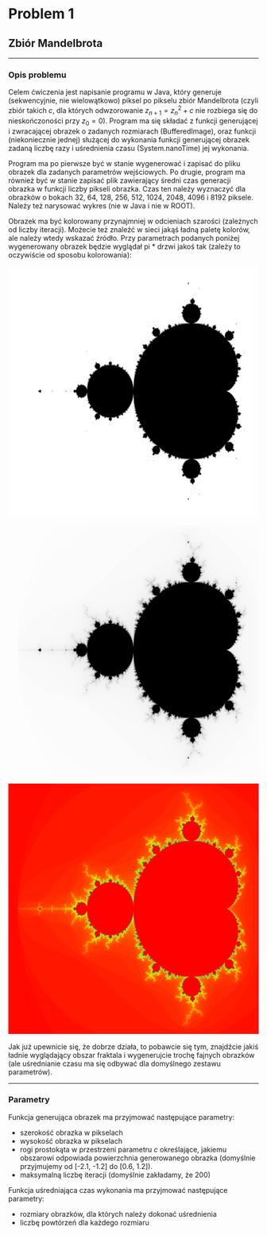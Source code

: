 # Problem 1
## Zbiór Mandelbrota

---
### Opis problemu

Celem ćwiczenia jest napisanie programu w Java, który generuje (sekwencyjnie, nie wielowątkowo) piksel
po pikselu zbiór Mandelbrota (czyli zbiór takich *c*, dla których odwzorowanie $z_{n+1}=z_{n}^2 + c$ nie
rozbiega się do nieskończoności przy $z_0 = 0$). Program ma się składać z funkcji generującej i
zwracającej obrazek o zadanych rozmiarach (BufferedImage), oraz funkcji (niekoniecznie jednej) służącej
do wykonania funkcji generującej obrazek zadaną liczbę razy i uśrednienia czasu (System.nanoTime)
jej wykonania.

Program ma po pierwsze być w stanie wygenerować i zapisać do pliku obrazek dla zadanych parametrów
wejściowych. Po drugie, program ma również być w stanie zapisać plik zawierający średni
czas generacji obrazka w funkcji liczby pikseli obrazka. Czas ten należy wyznaczyć dla obrazków o
bokach 32, 64, 128, 256, 512, 1024, 2048, 4096 i 8192 piksele. Należy też narysować wykres (nie w Java i
nie w ROOT).

Obrazek ma być kolorowany przynajmniej w odcieniach szarości (zależnych od liczby iteracji). Możecie
też znaleźć w sieci jakąś ładną paletę kolorów, ale należy wtedy wskazać źródło. Przy parametrach
podanych poniżej wygenerowany obrazek będzie wyglądał pi * drzwi jakoś tak (zależy to oczywiście od
sposobu kolorowania):

![Mandelbrot BnW](mandelbrot_bnw.png)

![Mandelbrot GS](mandelbrot_gs.png)

![Mandelbrot Col](mandelbrot_hsb.png)

Jak już upewnicie się, że dobrze działa, to pobawcie się tym, znajdźcie jakiś ładnie wyglądający obszar
fraktala i wygenerujcie trochę fajnych obrazków (ale uśrednianie czasu ma się odbywać dla domyślnego
zestawu parametrów).

---
### Parametry 

Funkcja generująca obrazek ma przyjmować następujące parametry:
    
- szerokość obrazka w pikselach 
- wysokość obrazka w pikselach
- rogi prostokąta w przestrzeni parametru *c* określające, jakiemu obszarowi odpowiada powierzchnia
generowanego obrazka (domyślnie przyjmujemy od [-2.1, -1.2] do [0.6, 1.2]).
- maksymalną liczbę iteracji (domyślnie zakładamy, że 200)

Funkcja uśredniająca czas wykonania ma przyjmować następujące parametry:

- rozmiary obrazków, dla których należy dokonać uśrednienia
- liczbę powtórzeń dla każdego rozmiaru

